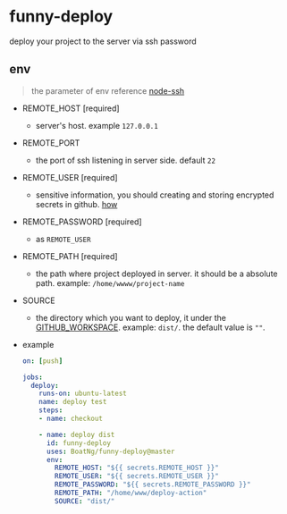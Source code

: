 # funny-deploy

deploy your project to the server via ssh password

## env

> the parameter of env reference [node-ssh](https://github.com/steelbrain/node-ssh#readme)

* REMOTE_HOST [required]
  * server's host. example `127.0.0.1`
  
* REMOTE_PORT
  * the port of ssh listening in server side. default `22`

* REMOTE_USER [required]
  * sensitive information, you should creating and storing encrypted secrets in github. [how](https://help.github.com/en/actions/configuring-and-managing-workflows/creating-and-storing-encrypted-secrets)
  
* REMOTE_PASSWORD [required]
  * as `REMOTE_USER`

* REMOTE_PATH [required]
  * the path where project deployed in server. it should be a absolute path. example: `/home/wwww/project-name`

* SOURCE
  * the directory which you want to deploy, it under the [GITHUB_WORKSPACE](https://help.github.com/en/actions/configuring-and-managing-workflows/using-environment-variables). example: `dist/`. the default value is `""`.

* example
  ```yml
  on: [push]

  jobs:
    deploy:
      runs-on: ubuntu-latest
      name: deploy test
      steps:
      - name: checkout

      - name: deploy dist
        id: funny-deploy
        uses: BoatNg/funny-deploy@master
        env:
          REMOTE_HOST: "${{ secrets.REMOTE_HOST }}"
          REMOTE_USER: "${{ secrets.REMOTE_USER }}"
          REMOTE_PASSWORD: "${{ secrets.REMOTE_PASSWORD }}"
          REMOTE_PATH: "/home/www/deploy-action"
          SOURCE: "dist/"

  ```